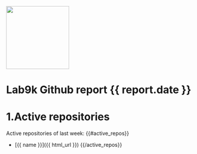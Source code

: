 <img src="https://lab9k.github.io/images/logo.svg" width="170">

# Lab9k Github report {{ report.date }}

# 1.Active repositories
Active repositories of last week:
{{#active_repos}} 
* [{{ name }}]({{ html_url }})
{{/active_repos}}



